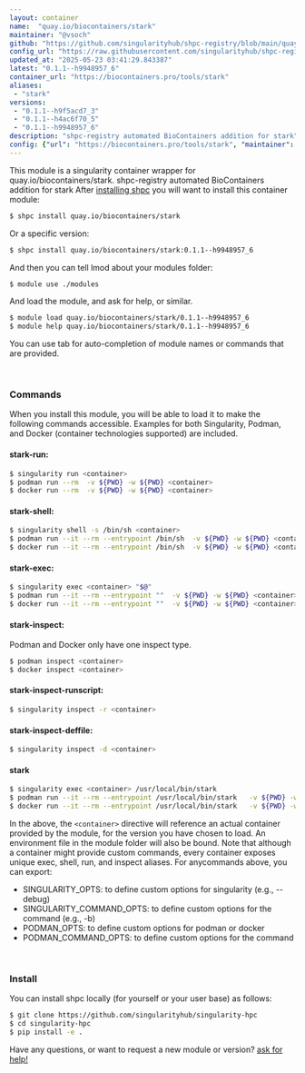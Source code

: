 ```yaml
---
layout: container
name:  "quay.io/biocontainers/stark"
maintainer: "@vsoch"
github: "https://github.com/singularityhub/shpc-registry/blob/main/quay.io/biocontainers/stark/container.yaml"
config_url: "https://raw.githubusercontent.com/singularityhub/shpc-registry/main/quay.io/biocontainers/stark/container.yaml"
updated_at: "2025-05-23 03:41:29.843387"
latest: "0.1.1--h9948957_6"
container_url: "https://biocontainers.pro/tools/stark"
aliases:
 - "stark"
versions:
 - "0.1.1--h9f5acd7_3"
 - "0.1.1--h4ac6f70_5"
 - "0.1.1--h9948957_6"
description: "shpc-registry automated BioContainers addition for stark"
config: {"url": "https://biocontainers.pro/tools/stark", "maintainer": "@vsoch", "description": "shpc-registry automated BioContainers addition for stark", "latest": {"0.1.1--h9948957_6": "sha256:fea9e4142c149b5a2c1f52374f6b691c2715b606d4e3bd156e18ce224d110ddf"}, "tags": {"0.1.1--h9f5acd7_3": "sha256:585f1426bb9cc3d19ffa2a2bb08aaf48e9aa383a7f06210b3cd6dcb6524e9e2b", "0.1.1--h4ac6f70_5": "sha256:9a444aa099df40a1327abbc41e3b00d1557ee0a893737883a77fc174a6b691f4", "0.1.1--h9948957_6": "sha256:fea9e4142c149b5a2c1f52374f6b691c2715b606d4e3bd156e18ce224d110ddf"}, "docker": "quay.io/biocontainers/stark", "aliases": {"stark": "/usr/local/bin/stark"}}
---
```


This module is a singularity container wrapper for quay.io/biocontainers/stark.
shpc-registry automated BioContainers addition for stark
After [installing shpc](#install) you will want to install this container module:


```bash
$ shpc install quay.io/biocontainers/stark
```

Or a specific version:

```bash
$ shpc install quay.io/biocontainers/stark:0.1.1--h9948957_6
```

And then you can tell lmod about your modules folder:

```bash
$ module use ./modules
```

And load the module, and ask for help, or similar.

```bash
$ module load quay.io/biocontainers/stark/0.1.1--h9948957_6
$ module help quay.io/biocontainers/stark/0.1.1--h9948957_6
```

You can use tab for auto-completion of module names or commands that are provided.

<br>

### Commands

When you install this module, you will be able to load it to make the following commands accessible.
Examples for both Singularity, Podman, and Docker (container technologies supported) are included.

#### stark-run:

```bash
$ singularity run <container>
$ podman run --rm  -v ${PWD} -w ${PWD} <container>
$ docker run --rm  -v ${PWD} -w ${PWD} <container>
```

#### stark-shell:

```bash
$ singularity shell -s /bin/sh <container>
$ podman run --it --rm --entrypoint /bin/sh  -v ${PWD} -w ${PWD} <container>
$ docker run --it --rm --entrypoint /bin/sh  -v ${PWD} -w ${PWD} <container>
```

#### stark-exec:

```bash
$ singularity exec <container> "$@"
$ podman run --it --rm --entrypoint ""  -v ${PWD} -w ${PWD} <container> "$@"
$ docker run --it --rm --entrypoint ""  -v ${PWD} -w ${PWD} <container> "$@"
```

#### stark-inspect:

Podman and Docker only have one inspect type.

```bash
$ podman inspect <container>
$ docker inspect <container>
```

#### stark-inspect-runscript:

```bash
$ singularity inspect -r <container>
```

#### stark-inspect-deffile:

```bash
$ singularity inspect -d <container>
```


#### stark

```bash
$ singularity exec <container> /usr/local/bin/stark
$ podman run --it --rm --entrypoint /usr/local/bin/stark   -v ${PWD} -w ${PWD} <container> -c " $@"
$ docker run --it --rm --entrypoint /usr/local/bin/stark   -v ${PWD} -w ${PWD} <container> -c " $@"
```



In the above, the `<container>` directive will reference an actual container provided
by the module, for the version you have chosen to load. An environment file in the
module folder will also be bound. Note that although a container
might provide custom commands, every container exposes unique exec, shell, run, and
inspect aliases. For anycommands above, you can export:

 - SINGULARITY_OPTS: to define custom options for singularity (e.g., --debug)
 - SINGULARITY_COMMAND_OPTS: to define custom options for the command (e.g., -b)
 - PODMAN_OPTS: to define custom options for podman or docker
 - PODMAN_COMMAND_OPTS: to define custom options for the command

<br>

### Install

You can install shpc locally (for yourself or your user base) as follows:

```bash
$ git clone https://github.com/singularityhub/singularity-hpc
$ cd singularity-hpc
$ pip install -e .
```

Have any questions, or want to request a new module or version? [ask for help!](https://github.com/singularityhub/singularity-hpc/issues)